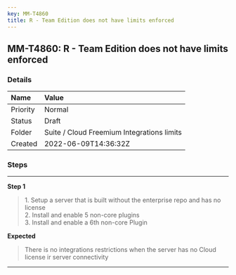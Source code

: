 ```yaml
---
key: MM-T4860
title: R - Team Edition does not have limits enforced
---
```


## MM-T4860: R - Team Edition does not have limits enforced

### Details

| Name     | Value                                      |
| :------- | :----------------------------------------- |
| Priority | Normal                                     |
| Status   | Draft                                      |
| Folder   | Suite / Cloud Freemium Integrations limits |
| Created  | 2022-06-09T14:36:32Z                       |

### Steps

<hr/>

**Step 1**

> <article>1. Setup a server that is built without the enterprise repo and has no license<br />2. Install and enable 5 non-core plugins<br />3. Install and enable a 6th non-core Plugin</article>

**Expected**

> <article>There is no integrations restrictions when the server has no Cloud license ir server connectivity</article>

<hr/>
